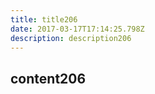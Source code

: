 ```yaml
---
title: title206
date: 2017-03-17T17:14:25.798Z
description: description206
---
```


## content206
  
